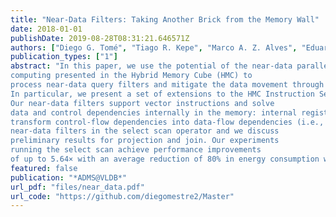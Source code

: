 ```yaml
---
title: "Near-Data Filters: Taking Another Brick from the Memory Wall"
date: 2018-01-01
publishDate: 2019-08-28T08:31:21.646571Z
authors: ["Diego G. Tomé", "Tiago R. Kepe", "Marco A. Z. Alves", "Eduardo C. de Almeida"]
publication_types: ["1"]
abstract: "In this paper, we use the potential of the near-data parallel
computing presented in the Hybrid Memory Cube (HMC) to
process near-data query filters and mitigate the data movement through the memory hierarchy up to the x86 processor.
In particular, we present a set of extensions to the HMC Instruction Set Architecture (ISA) to filter data in-memory.
Our near-data filters support vector instructions and solve
data and control dependencies internally in the memory: internal register bank and branch-less evaluation of data filters
transform control-flow dependencies into data-flow dependencies (i.e., predicated execution). We implemented the
near-data filters in the select scan operator and we discuss
preliminary results for projection and join. Our experiments
running the select scan achieve performance improvements
of up to 5.64× with an average reduction of 80% in energy consumption when e"
featured: false
publication: "*ADMS@VLDB*"
url_pdf: "files/near_data.pdf"
url_code: "https://github.com/diegomestre2/Master"
---
```


